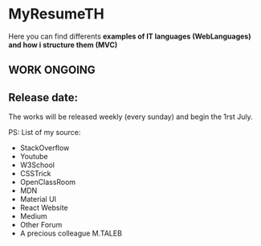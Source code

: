 # MyResumeTH
Here you can find differents **examples of IT languages (WebLanguages) and how i structure them (MVC)**
## **WORK ONGOING**
## **Release date:**
The works will be released weekly (every sunday) and begin the 1rst July.

PS:
List of my source:
- StackOverflow
- Youtube
- W3School
- CSSTrick
- OpenClassRoom
- MDN
- Material UI
- React Website
- Medium
- Other Forum
- A precious colleague M.TALEB


